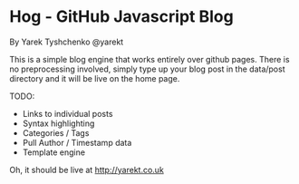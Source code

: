 Hog - GitHub Javascript Blog
============================

By Yarek Tyshchenko @yarekt

This is a simple blog engine that works entirely over github pages.
There is no preprocessing involved, simply type up your blog post in the data/post directory
and it will be live on the home page.

TODO:
- Links to individual posts
- Syntax highlighting
- Categories / Tags
- Pull Author / Timestamp data
- Template engine

Oh, it should be live at http://yarekt.co.uk
